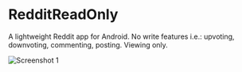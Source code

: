 # RedditReadOnly

A lightweight Reddit app for Android. No write features i.e.: upvoting, downvoting, commenting, posting. Viewing only.

![Screenshot 1](screenshot.png)
